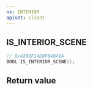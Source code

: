 ```yaml
---
ns: INTERIOR
apiset: client
---
```

## IS_INTERIOR_SCENE

```c
// 0x4200F14D6F840A9A
BOOL IS_INTERIOR_SCENE();
```



## Return value